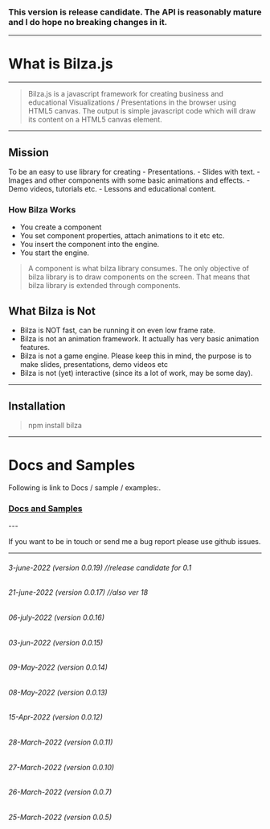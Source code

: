 ### This version is release candidate. The API is reasonably mature and I do hope no breaking changes in it.
---

# What is Bilza.js

---
> Bilza.js is a javascript framework for creating business and educational Visualizations / Presentations  in the browser using HTML5 canvas.
> The output is simple javascript code which will draw its content on a HTML5 canvas element.
---

## Mission
To be an easy to use library for creating 
    - Presentations.
    - Slides with text.
    - Images and other components with some basic animations and effects.
    - Demo videos, tutorials etc.
    - Lessons and educational content.

### How Bilza Works
+ You create a component
+ You set component properties, attach animations to it etc etc.
+ You insert the component into the engine.
+ You start the engine.

> A component is what bilza library consumes. The only objective of bilza library is to draw components on the screen. That means that bilza library is extended through components.



## What Bilza is Not

 - Bilza is NOT fast, can be running it on even low frame rate.
 - Bilza is not an animation framework. It actually has very basic animation features.
 - Bilza is not a game engine. Please keep this in mind, the purpose is to make slides, presentations, demo videos etc
 - Bilza is not (yet) interactive (since its a lot of work, may be some day).

---
## Installation

> npm install bilza

---

# Docs and Samples 
 Following is link to Docs / sample / examples:.
<h3><a href="https://skillzaa.github.io/bilza/index.html" target="_blank">Docs and Samples</a></h3>
---

If you want to be in touch or send me a bug report please use github issues.

-----
###### 3-june-2022   (version 0.0.19) //release candidate for 0.1
###### 21-june-2022   (version 0.0.17) //also ver 18
###### 06-july-2022   (version 0.0.16)
###### 03-jun-2022   (version 0.0.15)
###### 09-May-2022   (version 0.0.14)
###### 08-May-2022   (version 0.0.13)
###### 15-Apr-2022   (version 0.0.12)
###### 28-March-2022 (version 0.0.11)
###### 27-March-2022 (version 0.0.10)
###### 26-March-2022 (version 0.0.7)
###### 25-March-2022 (version 0.0.5)



